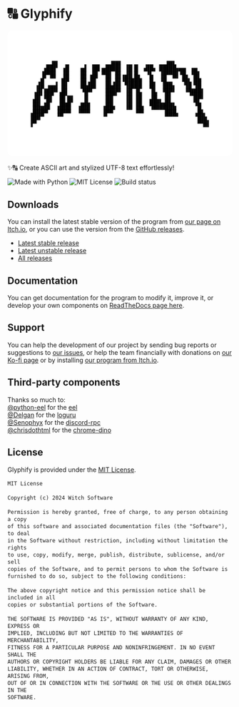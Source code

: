 # 🔠 Glyphify

<img src="https://github.com/witch-software/glyphify/blob/main/.github/readme-banner.png?raw=true" alt="Banner" style="border-radius: 10px;">

✨🔠 Create ASCII art and stylized UTF-8 text effortlessly!

![Made with Python](https://img.shields.io/badge/Made%20with-Python-%23FFD242?logo=python&logoColor=white)
![MIT License](https://img.shields.io/badge/License-MIT-black.svg)
![Build status](https://github.com/witch-software/glyphify/actions/workflows/testing.yml/badge.svg?branch=main)


## Downloads

You can install the latest stable version of the program from [our page on Itch.io](https://witchsoftware.itch.io/glyphify), or you can use the version from the [GitHub releases](https://github.com/witch-software/glyphify/releases).

- [Latest stable release](https://witchsoftware.itch.io/glyphify)
- [Latest unstable release](https://github.com/witch-software/glyphify/releases/latest)
- [All releases](https://github.com/witch-software/glyphify/releases)

## Documentation

You can get documentation for the program to modify it, improve it, or develop your own components on [ReadTheDocs page here](https://glyphify.readthedocs.io/en/latest/).

## Support

You can help the development of our project by sending bug reports or suggestions to [our issues](https://github.com/witch-software/glyphify/issues), or help the team financially with donations on [our Ko-fi page](https://ko-fi.com/witchsoftware) or by installing [our program from Itch.io](witchsoftware.itch.io/glyphify).

## Third-party components

Thanks so much to: <br>
[@python-eel](https://github.com/python-eel) for the [eel](https://github.com/python-eel/Eel) <br>
[@Delgan](https://github.com/Delgan) for the [loguru](https://github.com/Delgan/loguru) <br>
[@Senophyx](https://github.com/Senophyx) for the [discord-rpc](https://github.com/Senophyx/Discord-RPC) <br>
[@chrisdothtml](https://github.com/chrisdothtml) for the [chrome-dino](https://github.com/chrisdothtml/chrome-dino) <br>


## License

Glyphify is provided under the [MIT License](https://github.com/witch-software/glyphify/blob/main/LICENSE).

```text
MIT License

Copyright (c) 2024 Witch Software

Permission is hereby granted, free of charge, to any person obtaining a copy
of this software and associated documentation files (the "Software"), to deal
in the Software without restriction, including without limitation the rights
to use, copy, modify, merge, publish, distribute, sublicense, and/or sell
copies of the Software, and to permit persons to whom the Software is
furnished to do so, subject to the following conditions:

The above copyright notice and this permission notice shall be included in all
copies or substantial portions of the Software.

THE SOFTWARE IS PROVIDED "AS IS", WITHOUT WARRANTY OF ANY KIND, EXPRESS OR
IMPLIED, INCLUDING BUT NOT LIMITED TO THE WARRANTIES OF MERCHANTABILITY,
FITNESS FOR A PARTICULAR PURPOSE AND NONINFRINGEMENT. IN NO EVENT SHALL THE
AUTHORS OR COPYRIGHT HOLDERS BE LIABLE FOR ANY CLAIM, DAMAGES OR OTHER
LIABILITY, WHETHER IN AN ACTION OF CONTRACT, TORT OR OTHERWISE, ARISING FROM,
OUT OF OR IN CONNECTION WITH THE SOFTWARE OR THE USE OR OTHER DEALINGS IN THE
SOFTWARE.
```